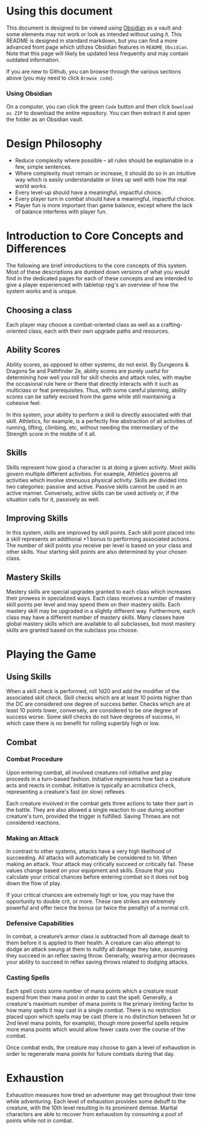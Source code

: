 # Using this document
This document is designed to be viewed using [Obsidian](https://obsidian.md) as a vault and some elements may not work or look as intended without using it. This README is designed in standard markdown, but you can find a more advanced front page which utilizes Obsidian features in `README_Obsidian`. Note that this page will likely be updated less frequently and may contain outdated information. 

If you are new to Github, you can browse through the various sections above (you may need to click `Browse code`). 

### Using Obsidian
On a computer, you can click the green `Code` button and then click `Download as ZIP` to download the entire repository. You can then extract it and open the folder as an Obsidian vault. 

# Design Philosophy 
- Reduce complexity where possible – all rules should be
    explainable in a few, simple sentences.
 - Where complexity must remain or increase, it should do so in an intuitive 
    way which is easily understandable or lines up well with how the real 
    world works. 
- Every level-up should have a meaningful, impactful choice. 
- Every player turn in combat should have a meaningful, impactful choice. 
- Player fun is more important than game balance, except where the lack of 
    balance interferes with player fun.

# Introduction to Core Concepts and Differences
The following are brief introductions to the core concepts of this system. Most of these descriptions are dumbed down versions of what you would find in the dedicated pages for each of these concepts and are intended to give a player experienced with tabletop rpg's an overview of how the system works and is unique.

## Choosing a class
Each player may choose a combat-oriented class as well as a crafting-oriented class, each with their own upgrade paths and resources.

## Ability Scores
Ability scores, as opposed to other systems, do not exist. By Dungeons & Dragons 5e and Pathfinder 2e, ability scores are purely useful for determining how well you roll for skill checks and attack roles, with maybe the occasional rule here or there that directly interacts with it such as multiclass or feat prerequisites. Thus, with some careful planning, ability scores can be safely excised from the game while still maintaining a cohesive feel. 

In this system, your ability to perform a skill is directly associated with that skill. Athletics, for example, is a perfectly fine abstraction of all activities of running, lifting, climbing, etc, without needing the intermediary of the Strength score in the middle of it all.  

## Skills
Skills represent how good a character is at doing a given activity. Most skills govern multiple different activities. For example, Athletics governs all activities which involve strenuous physical activity. Skills are divided into two categories: passive and active. Passive skills cannot be used in an active manner. Conversely, active skills can be used actively or, if the situation calls for it, passively as well.
  
## Improving Skills  
In this system, skills are improved by skill points. Each skill point placed into a skill represents an additional +1 bonus to performing associated actions. The number of skill points you receive per level is based on your class and other skills. Your starting skill points are also determined by your chosen class.

## Mastery Skills
Mastery skills are special upgrades granted to each class which increases their prowess in specialized ways. Each class receives a number of mastery skill points per level and may spend them on their mastery skills. Each mastery skill may be upgraded in a slightly different way. Furthermore, each class may have a different number of mastery skills. Many classes have global mastery skills which are available to all subclasses, but most mastery skills are granted based on the subclass you choose.

# Playing the Game

## Using Skills
When a skill check is performed, roll 1d20 and add the modifier of the associated skill check. Skill checks which are at least 10 points higher than the DC are considered one degree of success better. Checks which are at least 10 points lower, conversely, are considered to be one degree of success worse. Some skill checks do not have degrees of success, in which case there is no benefit for rolling superbly high or low.    
  
## Combat  
  
### Combat Procedure  
Upon entering combat, all involved creatures roll initiative and play proceeds in a turn-based fashion. Initiative represents how fast a creature acts and reacts in combat. Initiative is typically an acrobatics check, representing a creature's fast (or slow) reflexes.

Each creature involved in the combat gets three actions to take their part in the battle. They are also allowed a single reaction to use during another creature's turn, provided the trigger is fulfilled. Saving Throws are not considered reactions.    
  
### Making an Attack
In contrast to other systems, attacks have a very high likelihood of succeeding. All attacks will automatically be considered to hit. When making an attack. Your attack may critically succeed or critically fail. These values change based on your equipment and skills. Ensure that you calculate your critical chances before entering combat so it does not bog down the flow of play.  
  
If your critical chances are extremely high or low, you may have the opportunity to double crit, or more. These rare strikes are extremely powerful and offer twice the bonus (or twice the penalty) of a normal crit. 

### Defensive Capabilities    
In combat, a creature’s armor class is subtracted from all damage dealt to them before it is applied to their health. A creature can also attempt to dodge an attack swung at them to nullify all damage they take, assuming they succeed in an reflex saving throw. Generally, wearing armor decreases your ability to succeed in reflex saving throws related to dodging attacks.  
  
### Casting Spells  
Each spell costs some number of mana points which a creature must expend from their mana pool in order to cast the spell. Generally, a creature's maximum number of mana points is the primary limiting factor to how many spells it may cast in a single combat. There is no restriction placed upon which spells may be cast (there is no distinction between 1st or 2nd level mana points, for example), though more powerful spells require more mana points which would allow fewer casts over the course of the combat. 

Once combat ends, the creature may choose to gain a level of exhaustion in order to regenerate mana points for future combats during that day.    
  
# Exhaustion
Exhaustion measures how tired an adventurer may get throughout their time while adventuring. Each level of exhaustion provides some debuff to the creature, with the 10th level resulting in its prominent demise. Martial characters are able to recover from exhaustion by consuming a pool of points while not in combat.
